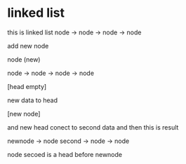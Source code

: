 # linked list 

this is linked list 
node -> node -> node -> node 

add new node 

node (new) 

node -> node -> node -> node

[head empty]

new data to head

[new node]

and new head conect to second data 
and then this is result 

newnode -> node second -> node -> node

node secoed is a head before newnode 
